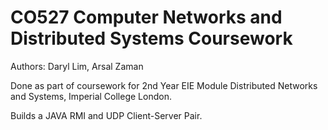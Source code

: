 # CO527 Computer Networks and Distributed Systems Coursework

Authors: Daryl Lim, Arsal Zaman

Done as part of coursework for 2nd Year EIE Module Distributed Networks and Systems, Imperial College London.

Builds a JAVA RMI and UDP Client-Server Pair.
